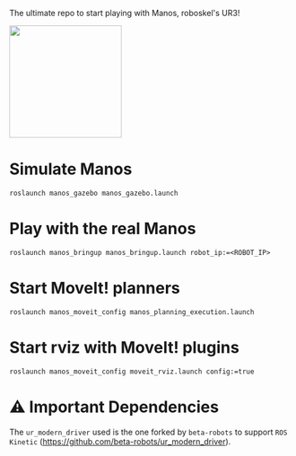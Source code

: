 The ultimate repo to start playing with Manos, roboskel's UR3!

<img src="https://raw.githubusercontent.com/Roboskel-Manipulation/manos/master/manos.png" width="200">

# Simulate Manos

`roslaunch manos_gazebo manos_gazebo.launch`


# Play with the real Manos

`roslaunch manos_bringup manos_bringup.launch robot_ip:=<ROBOT_IP>`


# Start MoveIt! planners

`roslaunch manos_moveit_config manos_planning_execution.launch`


# Start rviz with MoveIt! plugins

`roslaunch manos_moveit_config moveit_rviz.launch config:=true`


# :warning: Important Dependencies

The `ur_modern_driver` used is the one forked by `beta-robots` to support `ROS Kinetic` (https://github.com/beta-robots/ur_modern_driver).


